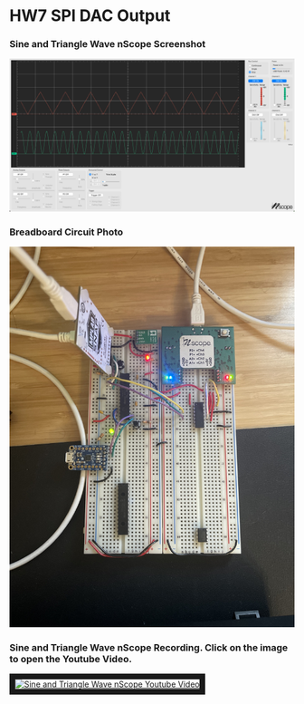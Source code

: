 # HW7 SPI DAC Output

### Sine and Triangle Wave nScope Screenshot
![Sine and Triangle Wave nScope Image](https://github.com/mmamyrov/ME433/blob/master/HW7/Sin_Tri_Wave_nScope.png "Sine and Triangle Wave nScope Image")

### Breadboard Circuit Photo
![Breadboard Circuit Image](https://github.com/mmamyrov/ME433/blob/master/HW7/circuit.jpg "Breadboard Circuit Image")

### Sine and Triangle Wave nScope Recording. Click on the image to open the Youtube Video. 
<a href="http://www.youtube.com/watch?feature=player_embedded&v=MbjqP-tud0o" target="_blank">
<img src="http://img.youtube.com/vi/MbjqP-tud0o/0.jpg" alt="Sine and Triangle Wave nScope Youtube Video" width="240" height="180" border="10" />
</a>


